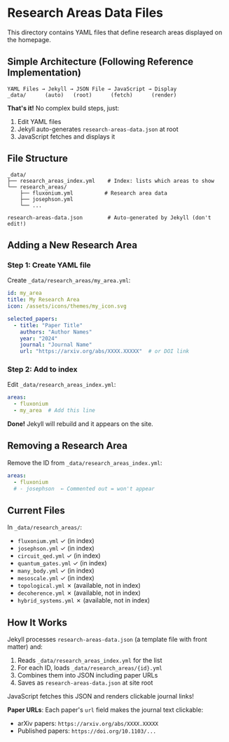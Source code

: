 # Research Areas Data Files

This directory contains YAML files that define research areas displayed on the homepage.

## Simple Architecture (Following Reference Implementation)

```
YAML Files → Jekyll → JSON File → JavaScript → Display
_data/      (auto)   (root)      (fetch)      (render)
```

**That's it!** No complex build steps, just:
1. Edit YAML files
2. Jekyll auto-generates `research-areas-data.json` at root
3. JavaScript fetches and displays it

## File Structure

```
_data/
├── research_areas_index.yml    # Index: lists which areas to show
└── research_areas/
    ├── fluxonium.yml          # Research area data
    ├── josephson.yml
    └── ...

research-areas-data.json        # Auto-generated by Jekyll (don't edit!)
```

## Adding a New Research Area

### Step 1: Create YAML file

Create `_data/research_areas/my_area.yml`:

```yaml
id: my_area
title: My Research Area
icon: /assets/icons/themes/my_icon.svg

selected_papers:
  - title: "Paper Title"
    authors: "Author Names"
    year: "2024"
    journal: "Journal Name"
    url: "https://arxiv.org/abs/XXXX.XXXXX"  # or DOI link
```

### Step 2: Add to index

Edit `_data/research_areas_index.yml`:

```yaml
areas:
  - fluxonium
  - my_area  # Add this line
```

**Done!** Jekyll will rebuild and it appears on the site.

## Removing a Research Area

Remove the ID from `_data/research_areas_index.yml`:

```yaml
areas:
  - fluxonium
  # - josephson  ← Commented out = won't appear
```

## Current Files

In `_data/research_areas/`:
- `fluxonium.yml` ✓ (in index)
- `josephson.yml` ✓ (in index)
- `circuit_qed.yml` ✓ (in index)
- `quantum_gates.yml` ✓ (in index)
- `many_body.yml` ✓ (in index)
- `mesoscale.yml` ✓ (in index)
- `topological.yml` ✗ (available, not in index)
- `decoherence.yml` ✗ (available, not in index)
- `hybrid_systems.yml` ✗ (available, not in index)

## How It Works

Jekyll processes `research-areas-data.json` (a template file with front matter) and:
1. Reads `_data/research_areas_index.yml` for the list
2. For each ID, loads `_data/research_areas/{id}.yml`
3. Combines them into JSON including paper URLs
4. Saves as `research-areas-data.json` at site root

JavaScript fetches this JSON and renders clickable journal links!

**Paper URLs**: Each paper's `url` field makes the journal text clickable:
- arXiv papers: `https://arxiv.org/abs/XXXX.XXXXX`
- Published papers: `https://doi.org/10.1103/...`
